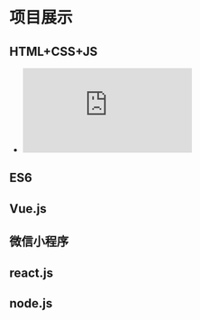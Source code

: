 # 项目展示
## HTML+CSS+JS
- ![[css小项目](https://timgsa.baidu.com/timg?image&quality=80&size=b9999_10000&sec=1576161883205&di=05d3548a49782ad936265e438582dd21&imgtype=0&src=http%3A%2F%2Fbpic.588ku.com%2Felement_pic%2F18%2F11%2F11%2F6c8f0004884d306d23a6698a5247c066.jpg)](https://Super-Z-J-H.github.io/css+canvas/loading.html)

## ES6
## Vue.js
## 微信小程序
## react.js
## node.js
